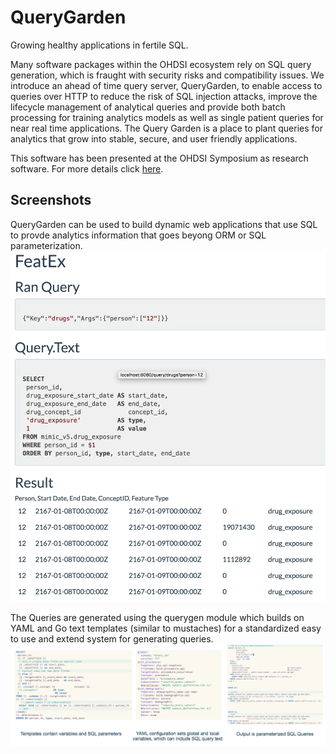 QueryGarden
===========

Growing healthy applications in fertile SQL.


Many software packages within the OHDSI ecosystem rely on SQL query
generation, which is fraught with security risks and compatibility
issues. We introduce an ahead of time query server, QueryGarden, to
enable access to queries over HTTP to reduce the risk of SQL injection
attacks, improve the lifecycle management of analytical queries and
provide both batch processing for training analytics models as well as
single patient queries for near real time applications. The Query Garden
is a place to plant queries for analytics that grow into stable, secure,
and user friendly applications.

This software has been presented at the OHDSI Symposium as research software.
For more details click [here](/querygarden/ohdsi.html).

Screenshots
-----------
QueryGarden can be used to build dynamic web applications that use SQL to provde analytics information that goes beyong ORM or SQL parameterization.
![Screenshot](featex_screenshot.png)

The Queries are generated using the querygen module which builds on YAML and Go text templates (similar to mustaches) for a standardized easy to use and extend system for generating queries.
![Config Screenshot](featex_config_screenshot.png)
